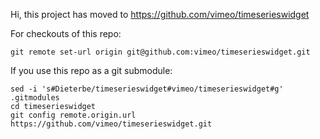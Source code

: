 Hi, this project has moved to https://github.com/vimeo/timeserieswidget

For checkouts of this repo:
```
git remote set-url origin git@github.com:vimeo/timeserieswidget.git  
```

If you use this repo as a git submodule:
```
sed -i 's#Dieterbe/timeserieswidget#vimeo/timeserieswidget#g' .gitmodules
cd timeserieswidget
git config remote.origin.url https://github.com/vimeo/timeserieswidget.git
```
